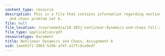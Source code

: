 ```yaml
---
content_type: resource
description: This is a file that contains information regarding nonlinear dynamics
  and chaos problem set 6.
file: null
file_location: /coursemedia/18-385j-nonlinear-dynamics-and-chaos-fall-2014/1aee61f120b5520baf4fa17fc9ca9ed7_MIT18_385JF14_Pset6.pdf
file_type: application/pdf
resourcetype: Document
title: Nonlinear Dynamics and Chaos, Assignment 6
uid: 1aee61f1-20b5-520b-af4f-a17fc9ca9ed7
---
```

